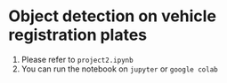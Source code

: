# Object detection on vehicle registration plates 

1. Please refer to `project2.ipynb`
2. You can run the notebook on `jupyter` or `google colab`
